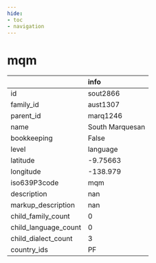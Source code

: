 ```yaml
---
hide:
- toc
- navigation
---
```

# mqm
|                      | info            |
|:---------------------|:----------------|
| id                   | sout2866        |
| family_id            | aust1307        |
| parent_id            | marq1246        |
| name                 | South Marquesan |
| bookkeeping          | False           |
| level                | language        |
| latitude             | -9.75663        |
| longitude            | -138.979        |
| iso639P3code         | mqm             |
| description          | nan             |
| markup_description   | nan             |
| child_family_count   | 0               |
| child_language_count | 0               |
| child_dialect_count  | 3               |
| country_ids          | PF              |